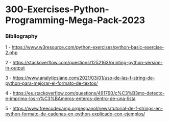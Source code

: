 # 300-Exercises-Python-Programming-Mega-Pack-2023



### Bibliography

1 - https://www.w3resource.com/python-exercises/python-basic-exercise-2.php


2 - https://stackoverflow.com/questions/1252163/printing-python-version-in-output


3 - https://www.analyticslane.com/2021/03/01/uso-de-las-f-string-de-python-para-mejorar-el-formato-de-textos/


4 - https://es.stackoverflow.com/questions/491790/c%C3%B3mo-detecto-e-imprimo-los-n%C3%BAmeros-enteros-dentro-de-una-lista


5 - https://www.freecodecamp.org/espanol/news/tutorial-de-f-strings-en-python-formato-de-cadenas-en-python-explicado-con-ejemplos/